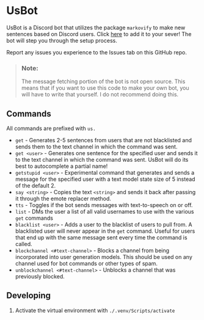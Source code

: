 # UsBot

UsBot is a Discord bot that utilizes the package `markovify` to make new sentences based on Discord users. Click [here](https://discord.com/api/oauth2/authorize?client_id=837517727488933889&permissions=343104&scope=bot) to add it to your sever! The bot will step you through the setup process.

Report any issues you experience to the Issues tab on this GitHub repo.

> ### Note:
>
> The message fetching portion of the bot is not open source. This means that if you want to use this code to make your own bot, you will have to write that yourself. I do not recommend doing this.

## Commands

All commands are prefixed with `us.`

- `get` - Generates 2-5 sentences from users that are not blacklisted and sends them to the text channel in which the command was sent.
- `get <user>` - Generates one sentence for the specified user and sends it to the text channel in which the command was sent. UsBot will do its best to autocomplete a partial name!
- `getstupid <user>` - Experimental command that generates and sends a message for the specified user with a text model state size of 5 instead of the default 2.
- `say <string>` - Copies the text `<string>` and sends it back after passing it through the emote replacer method.
- `tts` - Toggles if the bot sends messages with text-to-speech on or off.
- `list` - DMs the user a list of all valid usernames to use with the various `get` commands
- `blacklist <user>` - Adds a user to the blacklist of users to pull from. A blacklisted user will never appear in the `get` command. Useful for users that end up with the same message sent every time the command is called.
- `blockchannel <#text-channel>` - Blocks a channel from being incorporated into user generation models. This should be used on any channel used for bot commands or other types of spam.
- `unblockchannel <#text-channel>` - Unblocks a channel that was previously blocked.

## Developing

1. Activate the virtual environment with `./.venv/Scripts/activate`
